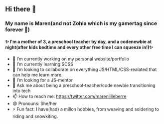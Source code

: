 ## Hi there 👋

### My name is Maren(and not Zohla which is my gamertag since forever :floppy_disk:)
#### :sparkles:  I'm a mother of 3, a preschool teacher by day, and a **codenewbie** at night(after kids bedtime and every other free time I can squeeze in!):sparkles: 




- 🔭 I’m currently working on my personal website/portfolio
- 🌱 I’m currently learning SCSS
- 👯 I’m looking to collaborate on everything JS/HTML/CSS-realated that can help me learn more.
- 🤔 I’m looking for a JS-mentor
- 💬 Ask me about being a preschool-teacher/code newbie transitioning into tech
- 📫 How to reach me: https://twitter.com/marenlilleberre
- 😄 Pronouns: She/her
- ⚡ Fun fact: I have(had) a millon hobbies, from weaving and soldering to riding and snowkiting.

